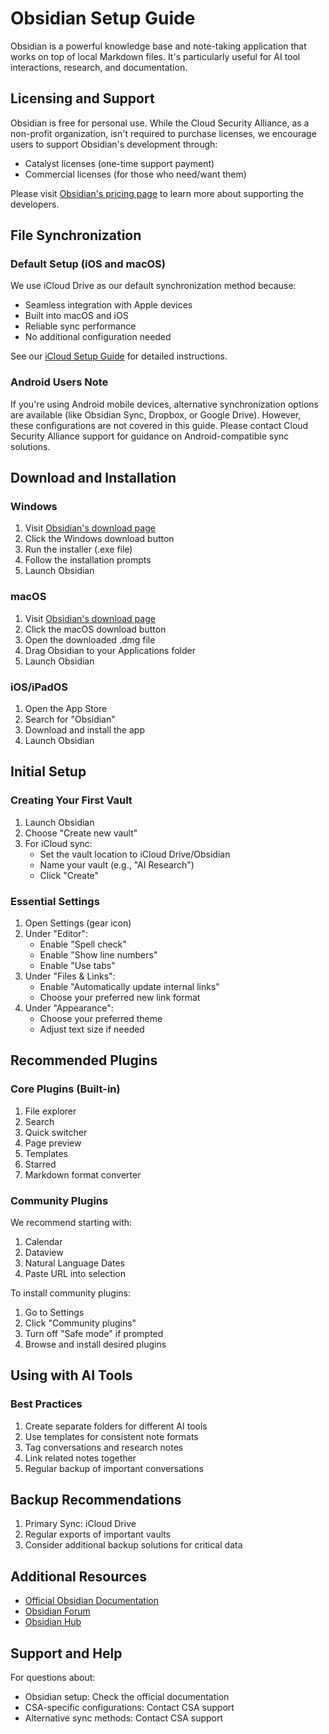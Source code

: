 # Obsidian Setup Guide

Obsidian is a powerful knowledge base and note-taking application that works on top of local Markdown files. It's particularly useful for AI tool interactions, research, and documentation.

## Licensing and Support

Obsidian is free for personal use. While the Cloud Security Alliance, as a non-profit organization, isn't required to purchase licenses, we encourage users to support Obsidian's development through:
- Catalyst licenses (one-time support payment)
- Commercial licenses (for those who need/want them)

Please visit [Obsidian's pricing page](https://obsidian.md/pricing) to learn more about supporting the developers.

## File Synchronization

### Default Setup (iOS and macOS)
We use iCloud Drive as our default synchronization method because:
- Seamless integration with Apple devices
- Built into macOS and iOS
- Reliable sync performance
- No additional configuration needed

See our [iCloud Setup Guide](../icloud/README.md) for detailed instructions.

### Android Users Note
If you're using Android mobile devices, alternative synchronization options are available (like Obsidian Sync, Dropbox, or Google Drive). However, these configurations are not covered in this guide. Please contact Cloud Security Alliance support for guidance on Android-compatible sync solutions.

## Download and Installation

### Windows
1. Visit [Obsidian's download page](https://obsidian.md)
2. Click the Windows download button
3. Run the installer (.exe file)
4. Follow the installation prompts
5. Launch Obsidian

### macOS
1. Visit [Obsidian's download page](https://obsidian.md)
2. Click the macOS download button
3. Open the downloaded .dmg file
4. Drag Obsidian to your Applications folder
5. Launch Obsidian

### iOS/iPadOS
1. Open the App Store
2. Search for "Obsidian"
3. Download and install the app
4. Launch Obsidian

## Initial Setup

### Creating Your First Vault
1. Launch Obsidian
2. Choose "Create new vault"
3. For iCloud sync:
   - Set the vault location to iCloud Drive/Obsidian
   - Name your vault (e.g., "AI Research")
   - Click "Create"

### Essential Settings
1. Open Settings (gear icon)
2. Under "Editor":
   - Enable "Spell check"
   - Enable "Show line numbers"
   - Enable "Use tabs"
3. Under "Files & Links":
   - Enable "Automatically update internal links"
   - Choose your preferred new link format
4. Under "Appearance":
   - Choose your preferred theme
   - Adjust text size if needed

## Recommended Plugins

### Core Plugins (Built-in)
1. File explorer
2. Search
3. Quick switcher
4. Page preview
5. Templates
6. Starred
7. Markdown format converter

### Community Plugins
We recommend starting with:
1. Calendar
2. Dataview
3. Natural Language Dates
4. Paste URL into selection

To install community plugins:
1. Go to Settings
2. Click "Community plugins"
3. Turn off "Safe mode" if prompted
4. Browse and install desired plugins

## Using with AI Tools

### Best Practices
1. Create separate folders for different AI tools
2. Use templates for consistent note formats
3. Tag conversations and research notes
4. Link related notes together
5. Regular backup of important conversations

## Backup Recommendations

1. Primary Sync: iCloud Drive
2. Regular exports of important vaults
3. Consider additional backup solutions for critical data

## Additional Resources

- [Official Obsidian Documentation](https://help.obsidian.md)
- [Obsidian Forum](https://forum.obsidian.md)
- [Obsidian Hub](https://publish.obsidian.md/hub)

## Support and Help

For questions about:
- Obsidian setup: Check the official documentation
- CSA-specific configurations: Contact CSA support
- Alternative sync methods: Contact CSA support